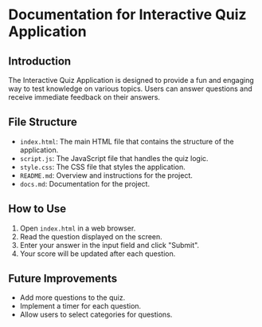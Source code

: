 # Documentation for Interactive Quiz Application

## Introduction
The Interactive Quiz Application is designed to provide a fun and engaging way to test knowledge on various topics. Users can answer questions and receive immediate feedback on their answers.

## File Structure
- `index.html`: The main HTML file that contains the structure of the application.
- `script.js`: The JavaScript file that handles the quiz logic.
- `style.css`: The CSS file that styles the application.
- `README.md`: Overview and instructions for the project.
- `docs.md`: Documentation for the project.

## How to Use
1. Open `index.html` in a web browser.
2. Read the question displayed on the screen.
3. Enter your answer in the input field and click "Submit".
4. Your score will be updated after each question.

## Future Improvements
- Add more questions to the quiz.
- Implement a timer for each question.
- Allow users to select categories for questions.
